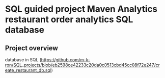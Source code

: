 # SQL guided project Maven Analytics restaurant order analytics SQL database

## Project overview


database in SQL (https://github.com/m-k-ron/SQL_projects/blob/eb2598ce42233c20da0c0513cbd45cc08f72e247/create_restaurant_db.sql)

